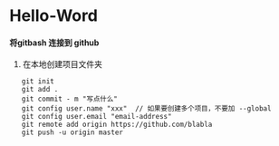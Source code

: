 # Hello-Word
#### 将gitbash 连接到 github
1. 在本地创建项目文件夹
 ```   
    git init
    git add .
    git commit - m "写点什么"
    git config user.name "xxx"  // 如果要创建多个项目，不要加 --global
    git config user.email "email-address"
    git remote add origin https://github.com/blabla
    git push -u origin master
```